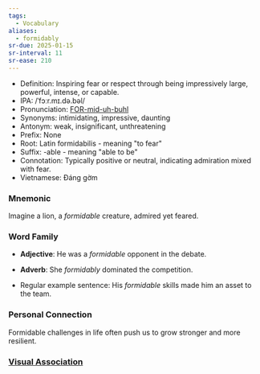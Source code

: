 ```yaml
---
tags:
  - Vocabulary
aliases:
  - formidably
sr-due: 2025-01-15
sr-interval: 11
sr-ease: 210
---
```

- Definition: Inspiring fear or respect through being impressively large, powerful, intense, or capable.
- IPA: /ˈfɔːr.mɪ.də.bəl/
- Pronunciation: [FOR-mid-uh-buhl](https://www.google.com/search?q=how+to+pronounce+formidable)
- Synonyms: intimidating, impressive, daunting
- Antonym: weak, insignificant, unthreatening
- Prefix: None
- Root: Latin formidabilis - meaning "to fear"
- Suffix: -able - meaning "able to be"
- Connotation: Typically positive or neutral, indicating admiration mixed with fear.
- Vietnamese: Đáng gờm

### Mnemonic

Imagine a lion, a *formidable* creature, admired yet feared.

### Word Family

- **Adjective**: He was a *formidable* opponent in the debate.
- **Adverb**: She *formidably* dominated the competition.

- Regular example sentence: His *formidable* skills made him an asset to the team.

### Personal Connection

Formidable challenges in life often push us to grow stronger and more resilient.

### [Visual Association](https://www.google.com/search?tbm=isch&q=formidable)
